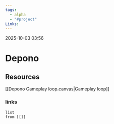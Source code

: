 ```yaml
---
tags:
  - alpha
  - "#project"
Links:
---
```

2025-10-03 03:56

# Depono


## Resources
[[Depono Gameplay loop.canvas|Gameplay loop]]
### links
```dataview
list
from [[]]
```





